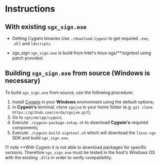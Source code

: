 # Instructions

## With existing `sgx_sign.exe`
* Getting Cygwin binaries
  Use `./download.Cygwin` to get required `.exe`, `.dll` and `ldscripts`.

* sgx_sign
  `sgx_sign.exe` is build from Intel's linux-sgx/**/signtool using patch provided.

## Building `sgx_sign.exe` from source (**Windows** is necessary)
To build `sgx_sign.exe` from source, use the following procedure:

1. Install [Cygwin](https://www.Cygwin.com/setup-x86_64.exe) in your **Windows** environment using the default options;
2. In **Cygwin's** terminal, clone `sgxjvm` in your home folder (e.g. `git clone https://github.com/corda/sgxjvm.git`);
3. Go to `sgxjvm/cpp/cygwin`;
4. Execute `./cygwin-package-setup.sh` to download **Cygwin's** required components;
5. Execute `./cygwin-build-signtool.sh` which will download the `linux-sgx` SDK and build `sgx_sign.exe`.

!!! note
  **With Cygwin it is not able to download packages for specific versions. Therefore `sgx_sign.exe` must be tested in the
  host's Windows OS with the existing `.dll`s in order to verify compatibility.